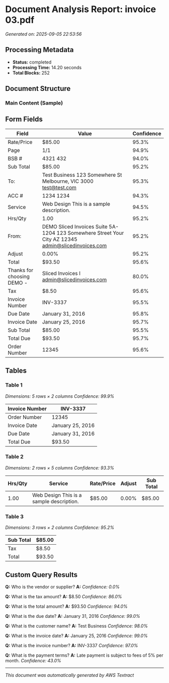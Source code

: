 # Document Analysis Report: invoice 03.pdf

*Generated on: 2025-09-05 22:53:56*

## Processing Metadata

- **Status:** completed
- **Processing Time:** 14.20 seconds
- **Total Blocks:** 252

## Document Structure


### Main Content (Sample)


> 


> 


> 


## Form Fields


| Field | Value | Confidence |
|-------|-------|------------|
| Rate/Price | $85.00 | 95.3% |
| Page | 1/1 | 94.9% |
| BSB # | 4321 432 | 94.0% |
| Sub Total | $85.00 | 95.2% |
| To: | Test Business 123 Somewhere St Melbourne, VIC 3000 test@test.com | 95.3% |
| ACC # | 1234 1234 | 94.3% |
| Service | Web Design This is a sample description. | 94.5% |
| Hrs/Qty | 1.00 | 95.2% |
| From: | DEMO Sliced Invoices Suite 5A-1204 123 Somewhere Street Your City AZ 12345 admin@slicedinvoices.com | 95.2% |
| Adjust | 0.00% | 95.2% |
| Total | $93.50 | 95.6% |
| Thanks for choosing DEMO - | Sliced Invoices I admin@slicedinvoices.com | 80.0% |
| Tax | $8.50 | 95.6% |
| Invoice Number | INV-3337 | 95.5% |
| Due Date | January 31, 2016 | 95.8% |
| Invoice Date | January 25, 2016 | 95.7% |
| Sub Total | $85.00 | 95.5% |
| Total Due | $93.50 | 95.7% |
| Order Number | 12345 | 95.6% |

## Tables


### Table 1
*Dimensions: 5 rows × 2 columns*
*Confidence: 99.9%*

| Invoice Number | INV-3337 |
|---|---|
| Order Number | 12345 |
| Invoice Date | January 25, 2016 |
| Due Date | January 31, 2016 |
| Total Due | $93.50 |

### Table 2
*Dimensions: 2 rows × 5 columns*
*Confidence: 93.3%*

| Hrs/Qty | Service | Rate/Price | Adjust | Sub Total |
|---|---|---|---|---|
| 1.00 | Web Design This is a sample description. | $85.00 | 0.00% | $85.00 |

### Table 3
*Dimensions: 3 rows × 2 columns*
*Confidence: 95.2%*

| Sub Total | $85.00 |
|---|---|
| Tax | $8.50 |
| Total | $93.50 |

## Custom Query Results


**Q:** Who is the vendor or supplier?
**A:** 
*Confidence: 0.0%*


**Q:** What is the tax amount?
**A:** $8.50
*Confidence: 86.0%*


**Q:** What is the total amount?
**A:** $93.50
*Confidence: 94.0%*


**Q:** What is the due date?
**A:** January 31, 2016
*Confidence: 99.0%*


**Q:** What is the customer name?
**A:** Test Business
*Confidence: 98.0%*


**Q:** What is the invoice date?
**A:** January 25, 2016
*Confidence: 99.0%*


**Q:** What is the invoice number?
**A:** INV-3337
*Confidence: 97.0%*


**Q:** What is the payment terms?
**A:** Late payment is subject to fees of 5% per month.
*Confidence: 43.0%*


---

*This document was automatically generated by AWS Textract*